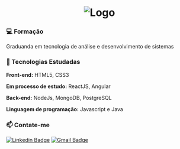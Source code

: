 <h1 align="center">
<!--   <img alt="Ícone do projeto" title="Terminal" src=".github/" width="100px" /> -->
   <img alt="Logo" src="/">
</h1>
</p>

### 💻 Formação
Graduanda em tecnologia de análise e desenvolvimento de sistemas

### 🚀 Tecnologias Estudadas
**Front-end:** HTML5, CSS3 

**Em processo de estudo:** ReactJS, Angular

**Back-end:** NodeJs, MongoDB, PostgreSQL

**Linguagem de programação:** Javascript e Java

### 📫 Contate-me 
[![Linkedin Badge](https://img.shields.io/badge/-QuesiaSantos-6633cc?style=flat-square&logo=Linkedin&logoColor=white&link=https://www.linkedin.com/in/quesiasts/)](https://www.linkedin.com/in/quesiasts/)
[![Gmail Badge](https://img.shields.io/badge/-quesiasts@gmail.com-6633cc?style=flat-square&logo=Gmail&logoColor=white&link=mailto:quesiasts@gmail.com)](mailto:quesiasts@gmail.com)
